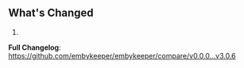 ## What's Changed

1.

**Full Changelog**: https://github.com/embykeeper/embykeeper/compare/v0.0.0...v3.0.6
